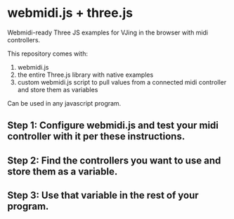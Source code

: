 # webmidi.js + three.js
Webmidi-ready Three JS examples for VJing in the browser with midi controllers.

This repository comes with:
1. webmidi.js
2. the entire Three.js library with native examples
3. custom webmidi.js script to pull values from a connected midi controller and store them as variables

Can be used in any javascript program. 

## Step 1: Configure webmidi.js and test your midi controller with it per these instructions.

## Step 2: Find the controllers you want to use and store them as a variable.

## Step 3: Use that variable in the rest of your program.


